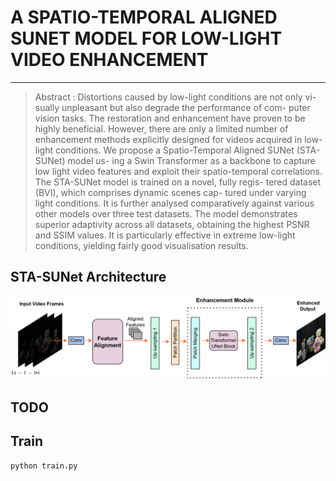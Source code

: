 # A SPATIO-TEMPORAL ALIGNED SUNET MODEL FOR LOW-LIGHT VIDEO ENHANCEMENT  

<!-- ## author   -->

***
> Abstract : Distortions caused by low-light conditions are not only vi-
sually unpleasant but also degrade the performance of com-
puter vision tasks. The restoration and enhancement have
proven to be highly beneficial. However, there are only a
limited number of enhancement methods explicitly designed
for videos acquired in low-light conditions. We propose a
Spatio-Temporal Aligned SUNet (STA-SUNet) model us-
ing a Swin Transformer as a backbone to capture low light
video features and exploit their spatio-temporal correlations.
The STA-SUNet model is trained on a novel, fully regis-
tered dataset (BVI), which comprises dynamic scenes cap-
tured under varying light conditions. It is further analysed
comparatively against various other models over three test
datasets. The model demonstrates superior adaptivity across
all datasets, obtaining the highest PSNR and SSIM values.
It is particularly effective in extreme low-light conditions,
yielding fairly good visualisation results.


## STA-SUNet Architecture  
<img src = "stasunet.png">

## TODO
## Train
```
python train.py
```

